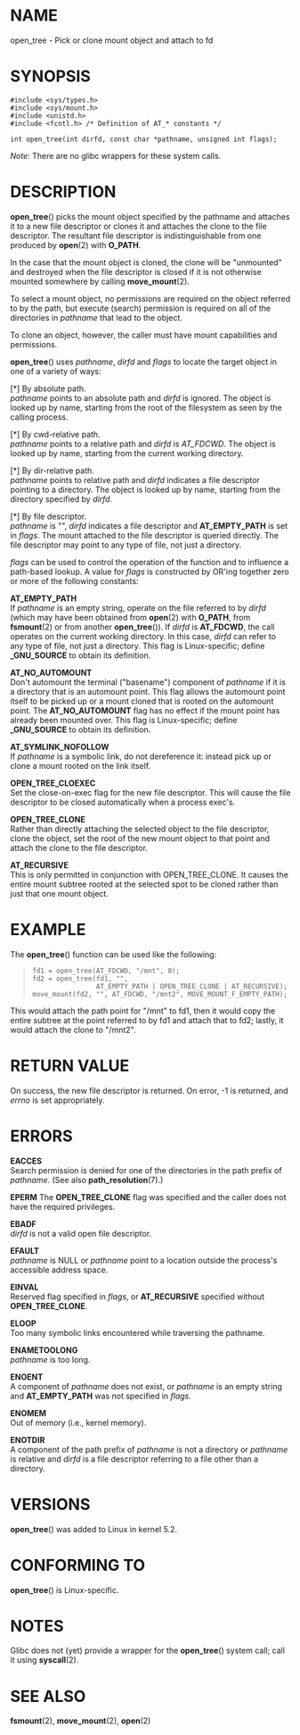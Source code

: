 # NAME

open_tree - Pick or clone mount object and attach to fd

# SYNOPSIS

    #include <sys/types.h>
    #include <sys/mount.h>
    #include <unistd.h>
    #include <fcntl.h> /* Definition of AT_* constants */

    int open_tree(int dirfd, const char *pathname, unsigned int flags);

*Note*: There are no glibc wrappers for these system calls.

# DESCRIPTION

**open_tree**() picks the mount object specified by the pathname and
attaches it to a new file descriptor or clones it and attaches the clone
to the file descriptor. The resultant file descriptor is
indistinguishable from one produced by **open**(2) with **O_PATH**.

In the case that the mount object is cloned, the clone will be
"unmounted" and destroyed when the file descriptor is closed if it is
not otherwise mounted somewhere by calling **move_mount**(2).

To select a mount object, no permissions are required on the object
referred to by the path, but execute (search) permission is required on
all of the directories in *pathname* that lead to the object.

To clone an object, however, the caller must have mount capabilities and
permissions.

**open_tree**() uses *pathname*, *dirfd* and *flags* to locate the
target object in one of a variety of ways:

\[\*\] By absolute path.  
*pathname* points to an absolute path and *dirfd* is ignored. The object
is looked up by name, starting from the root of the filesystem as seen
by the calling process.

\[\*\] By cwd-relative path.  
*pathname* points to a relative path and *dirfd* is *AT_FDCWD*. The
object is looked up by name, starting from the current working
directory.

\[\*\] By dir-relative path.  
*pathname* points to relative path and *dirfd* indicates a file
descriptor pointing to a directory. The object is looked up by name,
starting from the directory specified by *dirfd*.

\[\*\] By file descriptor.  
*pathname* is "", *dirfd* indicates a file descriptor and
**AT_EMPTY_PATH** is set in *flags*. The mount attached to the file
descriptor is queried directly. The file descriptor may point to any
type of file, not just a directory.

*flags* can be used to control the operation of the function and to
influence a path-based lookup. A value for *flags* is constructed by
OR'ing together zero or more of the following constants:

**AT_EMPTY_PATH**  
If *pathname* is an empty string, operate on the file referred to by
*dirfd* (which may have been obtained from **open**(2) with **O_PATH**,
from **fsmount**(2) or from another **open_tree**()). If *dirfd* is
**AT_FDCWD**, the call operates on the current working directory. In
this case, *dirfd* can refer to any type of file, not just a directory.
This flag is Linux-specific; define **\_GNU_SOURCE** to obtain its
definition.

**AT_NO_AUTOMOUNT**  
Don't automount the terminal ("basename") component of *pathname* if it
is a directory that is an automount point. This flag allows the
automount point itself to be picked up or a mount cloned that is rooted
on the automount point. The **AT_NO_AUTOMOUNT** flag has no effect if
the mount point has already been mounted over. This flag is
Linux-specific; define **\_GNU_SOURCE** to obtain its definition.

**AT_SYMLINK_NOFOLLOW**  
If *pathname* is a symbolic link, do not dereference it: instead pick up
or clone a mount rooted on the link itself.

**OPEN_TREE_CLOEXEC**  
Set the close-on-exec flag for the new file descriptor. This will cause
the file descriptor to be closed automatically when a process exec's.

**OPEN_TREE_CLONE**  
Rather than directly attaching the selected object to the file
descriptor, clone the object, set the root of the new mount object to
that point and attach the clone to the file descriptor.

**AT_RECURSIVE**  
This is only permitted in conjunction with OPEN_TREE_CLONE. It causes
the entire mount subtree rooted at the selected spot to be cloned rather
than just that one mount object.

# EXAMPLE

The **open_tree**() function can be used like the following:

>     fd1 = open_tree(AT_FDCWD, "/mnt", 0);
>     fd2 = open_tree(fd1, "",
>                     AT_EMPTY_PATH | OPEN_TREE_CLONE | AT_RECURSIVE);
>     move_mount(fd2, "", AT_FDCWD, "/mnt2", MOVE_MOUNT_F_EMPTY_PATH);

This would attach the path point for "/mnt" to fd1, then it would copy
the entire subtree at the point referred to by fd1 and attach that to
fd2; lastly, it would attach the clone to "/mnt2".

# RETURN VALUE

On success, the new file descriptor is returned. On error, -1 is
returned, and *errno* is set appropriately.

# ERRORS

**EACCES**  
Search permission is denied for one of the directories in the path
prefix of *pathname*. (See also **path_resolution**(7).)

**EPERM**
The **OPEN_TREE_CLONE** flag was specified and the caller does not
have the required privileges.

**EBADF**  
*dirfd* is not a valid open file descriptor.

**EFAULT**  
*pathname* is NULL or *pathname* point to a location outside the
process's accessible address space.

**EINVAL**  
Reserved flag specified in *flags*, or **AT_RECURSIVE** specified
without **OPEN_TREE_CLONE**.

**ELOOP**  
Too many symbolic links encountered while traversing the pathname.

**ENAMETOOLONG**  
*pathname* is too long.

**ENOENT**  
A component of *pathname* does not exist, or *pathname* is an empty
string and **AT_EMPTY_PATH** was not specified in *flags*.

**ENOMEM**  
Out of memory (i.e., kernel memory).

**ENOTDIR**  
A component of the path prefix of *pathname* is not a directory or
*pathname* is relative and *dirfd* is a file descriptor referring to a
file other than a directory.

# VERSIONS

**open_tree**() was added to Linux in kernel 5.2.

# CONFORMING TO

**open_tree**() is Linux-specific.

# NOTES

Glibc does not (yet) provide a wrapper for the **open_tree**() system
call; call it using **syscall**(2).

# SEE ALSO

**fsmount**(2), **move_mount**(2), **open**(2)
